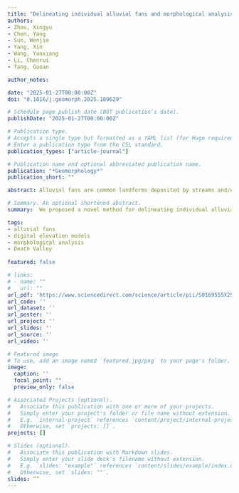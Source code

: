 ```yaml
---
title: "Delineating individual alluvial fans and morphological analysis based on digital elevation models"
authors:
- Zhou, Xingyu
- Chen, Yang
- Sun, Wenjie
- Yang, Xin
- Wang, Yanxiang
- Li, Chenrui
- Tang, Guoan

author_notes:

date: "2025-01-27T00:00:00Z"
doi: "0.1016/j.geomorph.2025.109629"

# Schedule page publish date (NOT publication's date).
publishDate: "2025-01-27T00:00:00Z"

# Publication type.
# Accepts a single type but formatted as a YAML list (for Hugo requirements).
# Enter a publication type from the CSL standard.
publication_types: ["article-journal"]

# Publication name and optional abbreviated publication name.
publication: "*Geomorphology*"
publication_short: ""

abstract: Alluvial fans are common landforms deposited by streams and/or debris flows. Multiple fans can overlap and connect with each other, developing a bajada. Currently, studies about the evolutionary process of alluvial landscapes and environmental changes in arid areas urgently need clear, detailed and object-based evaluation within bajadas. However, existing methods still struggle to divide these alluvial slopes into individual fans. Accordingly, we proposed a novel method for delineating individual alluvial fans based on free digital elevation models. This method incorporated multi-directional hillshades to accurately extract alluvial slopes, and two flow direction algorithms to support the delineation of individual fans. The method was tested in Death Valley, where a total of 89 individual fans were delineated for morphological analysis. Our result demonstrated high accuracy validated by a Landset-9 L2 satellite image, with an intersection over union (IoU) of 95.51 % for alluvial slopes and a mean IoU of 86.19 % for individual fans, and it also aligned well with the geological map. Additionally, based on the delineated individual fans, we computed morphological features, distinguished the surface differences of both sides and analyzed the feature correlations. Overall, this study accomplished the delineation of individual fans and provided a viable solution for the automated and large-scale mapping of arid alluvial landscapes. The delineated results can act as the foundation for research about the evolutionary process and genetic mechanisms of alluvial fans, and provide opportunities for understanding the tectonic activities, sediment deposition and erosion process and environmental changes in arid regions.

# Summary. An optional shortened abstract.
summary:  We proposed a novel method for delineating individual alluvial fans based on free digital elevation models. This method incorporated multi-directional hillshades to accurately extract alluvial slopes, and two flow direction algorithms to support the delineation of individual fans. The method was tested in Death Valley, where a total of 89 individual fans were delineated for morphological analysis.

tags:
- alluvial fans
- digital elevation models
- morphological analysis
- Death Valley
 
featured: false

# links:
# - name: ""
#   url: ""
url_pdf: 'https://www.sciencedirect.com/science/article/pii/S0169555X2500039X/pdfft?md5=382a2f87df9e3f9b7e5dbd717251aa74&pid=1-s2.0-S0169555X2500039X-main.pdf'
url_code: ''
url_dataset: ''
url_poster: ''
url_project: ''
url_slides: ''
url_source: ''
url_video: ''

# Featured image
# To use, add an image named `featured.jpg/png` to your page's folder. 
image:
  caption: ''
  focal_point: ""
  preview_only: false

# Associated Projects (optional).
#   Associate this publication with one or more of your projects.
#   Simply enter your project's folder or file name without extension.
#   E.g. `internal-project` references `content/project/internal-project/index.md`.
#   Otherwise, set `projects: []`.
projects: []

# Slides (optional).
#   Associate this publication with Markdown slides.
#   Simply enter your slide deck's filename without extension.
#   E.g. `slides: "example"` references `content/slides/example/index.md`.
#   Otherwise, set `slides: ""`.
slides: “”
---
```


<!-- {{% callout note %}}
Click the *Cite* button above to demo the feature to enable visitors to import publication metadata into their reference management software.
{{% /callout %}} -->
<!-- 
{{% callout note %}}
Create your slides in Markdown - click the *Slides* button to check out the example.
{{% /callout %}}

Add the publication's **full text** or **supplementary notes** here. You can use rich formatting such as including [code, math, and images](https://docs.hugoblox.com/content/writing-markdown-latex/). -->
